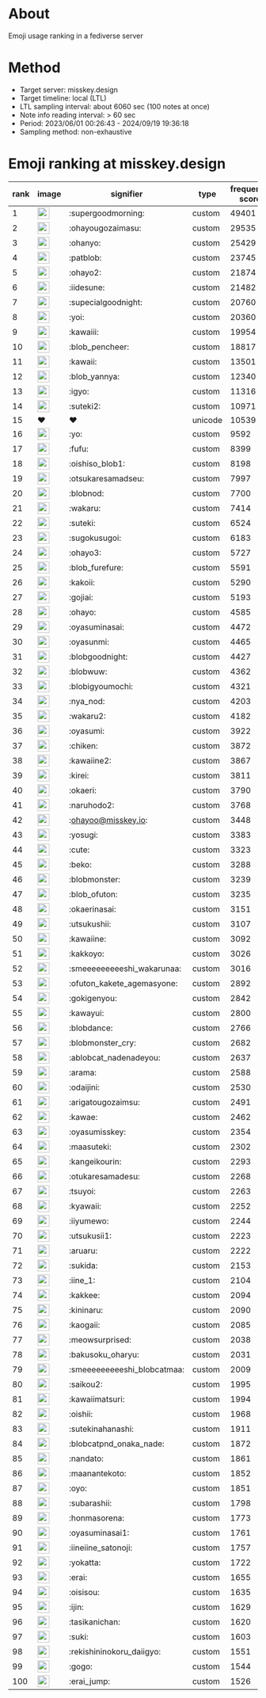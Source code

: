 # About
Emoji usage ranking in a fediverse server

# Method
- Target server: misskey.design
- Target timeline: local (LTL)
- LTL sampling interval: about 6060 sec (100 notes at once)
- Note info reading interval: > 60 sec
- Period: 2023/06/01 00:26:43 - 2024/09/19 19:36:18 
- Sampling method: non-exhaustive

# Emoji ranking at misskey.design

|rank|image|signifier|type|frequency score|
|----|----|----|----|----|
|1|<img height="24" src="https://misskey.design/emoji/supergoodmorning.webp">|:supergoodmorning:|custom|49401|
|2|<img height="24" src="https://misskey.design/emoji/ohayougozaimasu.webp">|:ohayougozaimasu:|custom|29535|
|3|<img height="24" src="https://misskey.design/emoji/ohanyo.webp">|:ohanyo:|custom|25429|
|4|<img height="24" src="https://misskey.design/emoji/patblob.webp">|:patblob:|custom|23745|
|5|<img height="24" src="https://misskey.design/emoji/ohayo2.webp">|:ohayo2:|custom|21874|
|6|<img height="24" src="https://misskey.design/emoji/iidesune.webp">|:iidesune:|custom|21482|
|7|<img height="24" src="https://misskey.design/emoji/supecialgoodnight.webp">|:supecialgoodnight:|custom|20760|
|8|<img height="24" src="https://misskey.design/emoji/yoi.webp">|:yoi:|custom|20360|
|9|<img height="24" src="https://misskey.design/emoji/kawaiii.webp">|:kawaiii:|custom|19954|
|10|<img height="24" src="https://misskey.design/emoji/blob_pencheer.webp">|:blob_pencheer:|custom|18817|
|11|<img height="24" src="https://misskey.design/emoji/kawaii.webp">|:kawaii:|custom|13501|
|12|<img height="24" src="https://misskey.design/emoji/blob_yannya.webp">|:blob_yannya:|custom|12340|
|13|<img height="24" src="https://misskey.design/emoji/igyo.webp">|:igyo:|custom|11316|
|14|<img height="24" src="https://misskey.design/emoji/suteki2.webp">|:suteki2:|custom|10971|
|15|❤|❤|unicode|10539|
|16|<img height="24" src="https://misskey.design/emoji/yo.webp">|:yo:|custom|9592|
|17|<img height="24" src="https://misskey.design/emoji/fufu.webp">|:fufu:|custom|8399|
|18|<img height="24" src="https://misskey.design/emoji/oishiso_blob1.webp">|:oishiso_blob1:|custom|8198|
|19|<img height="24" src="https://misskey.design/emoji/otsukaresamadseu.webp">|:otsukaresamadseu:|custom|7997|
|20|<img height="24" src="https://misskey.design/emoji/blobnod.webp">|:blobnod:|custom|7700|
|21|<img height="24" src="https://misskey.design/emoji/wakaru.webp">|:wakaru:|custom|7414|
|22|<img height="24" src="https://misskey.design/emoji/suteki.webp">|:suteki:|custom|6524|
|23|<img height="24" src="https://misskey.design/emoji/sugokusugoi.webp">|:sugokusugoi:|custom|6183|
|24|<img height="24" src="https://misskey.design/emoji/ohayo3.webp">|:ohayo3:|custom|5727|
|25|<img height="24" src="https://misskey.design/emoji/blob_furefure.webp">|:blob_furefure:|custom|5591|
|26|<img height="24" src="https://misskey.design/emoji/kakoii.webp">|:kakoii:|custom|5290|
|27|<img height="24" src="https://misskey.design/emoji/gojiai.webp">|:gojiai:|custom|5193|
|28|<img height="24" src="https://misskey.design/emoji/ohayo.webp">|:ohayo:|custom|4585|
|29|<img height="24" src="https://misskey.design/emoji/oyasuminasai.webp">|:oyasuminasai:|custom|4472|
|30|<img height="24" src="https://misskey.design/emoji/oyasunmi.webp">|:oyasunmi:|custom|4465|
|31|<img height="24" src="https://misskey.design/emoji/blobgoodnight.webp">|:blobgoodnight:|custom|4427|
|32|<img height="24" src="https://misskey.design/emoji/blobwuw.webp">|:blobwuw:|custom|4362|
|33|<img height="24" src="https://misskey.design/emoji/blobigyoumochi.webp">|:blobigyoumochi:|custom|4321|
|34|<img height="24" src="https://misskey.design/emoji/nya_nod.webp">|:nya_nod:|custom|4203|
|35|<img height="24" src="https://misskey.design/emoji/wakaru2.webp">|:wakaru2:|custom|4182|
|36|<img height="24" src="https://misskey.design/emoji/oyasumi.webp">|:oyasumi:|custom|3922|
|37|<img height="24" src="https://misskey.design/emoji/chiken.webp">|:chiken:|custom|3872|
|38|<img height="24" src="https://misskey.design/emoji/kawaiine2.webp">|:kawaiine2:|custom|3867|
|39|<img height="24" src="https://misskey.design/emoji/kirei.webp">|:kirei:|custom|3811|
|40|<img height="24" src="https://misskey.design/emoji/okaeri.webp">|:okaeri:|custom|3790|
|41|<img height="24" src="https://misskey.design/emoji/naruhodo2.webp">|:naruhodo2:|custom|3768|
|42|<img height="24" src="https://misskey.design/emoji/ohayoo.webp">|:ohayoo@misskey.io:|custom|3448|
|43|<img height="24" src="https://misskey.design/emoji/yosugi.webp">|:yosugi:|custom|3383|
|44|<img height="24" src="https://misskey.design/emoji/cute.webp">|:cute:|custom|3323|
|45|<img height="24" src="https://misskey.design/emoji/beko.webp">|:beko:|custom|3288|
|46|<img height="24" src="https://misskey.design/emoji/blobmonster.webp">|:blobmonster:|custom|3239|
|47|<img height="24" src="https://misskey.design/emoji/blob_ofuton.webp">|:blob_ofuton:|custom|3235|
|48|<img height="24" src="https://misskey.design/emoji/okaerinasai.webp">|:okaerinasai:|custom|3151|
|49|<img height="24" src="https://misskey.design/emoji/utsukushii.webp">|:utsukushii:|custom|3107|
|50|<img height="24" src="https://misskey.design/emoji/kawaiine.webp">|:kawaiine:|custom|3092|
|51|<img height="24" src="https://misskey.design/emoji/kakkoyo.webp">|:kakkoyo:|custom|3026|
|52|<img height="24" src="https://misskey.design/emoji/smeeeeeeeeeshi_wakarunaa.webp">|:smeeeeeeeeeshi_wakarunaa:|custom|3016|
|53|<img height="24" src="https://misskey.design/emoji/ofuton_kakete_agemasyone.webp">|:ofuton_kakete_agemasyone:|custom|2892|
|54|<img height="24" src="https://misskey.design/emoji/gokigenyou.webp">|:gokigenyou:|custom|2842|
|55|<img height="24" src="https://misskey.design/emoji/kawayui.webp">|:kawayui:|custom|2800|
|56|<img height="24" src="https://misskey.design/emoji/blobdance.webp">|:blobdance:|custom|2766|
|57|<img height="24" src="https://misskey.design/emoji/blobmonster_cry.webp">|:blobmonster_cry:|custom|2682|
|58|<img height="24" src="https://misskey.design/emoji/ablobcat_nadenadeyou.webp">|:ablobcat_nadenadeyou:|custom|2637|
|59|<img height="24" src="https://misskey.design/emoji/arama.webp">|:arama:|custom|2588|
|60|<img height="24" src="https://misskey.design/emoji/odaijini.webp">|:odaijini:|custom|2530|
|61|<img height="24" src="https://misskey.design/emoji/arigatougozaimsu.webp">|:arigatougozaimsu:|custom|2491|
|62|<img height="24" src="https://misskey.design/emoji/kawae.webp">|:kawae:|custom|2462|
|63|<img height="24" src="https://misskey.design/emoji/oyasumisskey.webp">|:oyasumisskey:|custom|2354|
|64|<img height="24" src="https://misskey.design/emoji/maasuteki.webp">|:maasuteki:|custom|2302|
|65|<img height="24" src="https://misskey.design/emoji/kangeikourin.webp">|:kangeikourin:|custom|2293|
|66|<img height="24" src="https://misskey.design/emoji/otukaresamadesu.webp">|:otukaresamadesu:|custom|2268|
|67|<img height="24" src="https://misskey.design/emoji/tsuyoi.webp">|:tsuyoi:|custom|2263|
|68|<img height="24" src="https://misskey.design/emoji/kyawaii.webp">|:kyawaii:|custom|2252|
|69|<img height="24" src="https://misskey.design/emoji/iiyumewo.webp">|:iiyumewo:|custom|2244|
|70|<img height="24" src="https://misskey.design/emoji/utsukusii1.webp">|:utsukusii1:|custom|2223|
|71|<img height="24" src="https://misskey.design/emoji/aruaru.webp">|:aruaru:|custom|2222|
|72|<img height="24" src="https://misskey.design/emoji/sukida.webp">|:sukida:|custom|2153|
|73|<img height="24" src="https://misskey.design/emoji/iine_1.webp">|:iine_1:|custom|2104|
|74|<img height="24" src="https://misskey.design/emoji/kakkee.webp">|:kakkee:|custom|2094|
|75|<img height="24" src="https://misskey.design/emoji/kininaru.webp">|:kininaru:|custom|2090|
|76|<img height="24" src="https://misskey.design/emoji/kaogaii.webp">|:kaogaii:|custom|2085|
|77|<img height="24" src="https://misskey.design/emoji/meowsurprised.webp">|:meowsurprised:|custom|2038|
|78|<img height="24" src="https://misskey.design/emoji/bakusoku_oharyu.webp">|:bakusoku_oharyu:|custom|2031|
|79|<img height="24" src="https://misskey.design/emoji/smeeeeeeeeeshi_blobcatmaa.webp">|:smeeeeeeeeeshi_blobcatmaa:|custom|2009|
|80|<img height="24" src="https://misskey.design/emoji/saikou2.webp">|:saikou2:|custom|1995|
|81|<img height="24" src="https://misskey.design/emoji/kawaiimatsuri.webp">|:kawaiimatsuri:|custom|1994|
|82|<img height="24" src="https://misskey.design/emoji/oishii.webp">|:oishii:|custom|1968|
|83|<img height="24" src="https://misskey.design/emoji/sutekinahanashi.webp">|:sutekinahanashi:|custom|1911|
|84|<img height="24" src="https://misskey.design/emoji/blobcatpnd_onaka_nade.webp">|:blobcatpnd_onaka_nade:|custom|1872|
|85|<img height="24" src="https://misskey.design/emoji/nandato.webp">|:nandato:|custom|1861|
|86|<img height="24" src="https://misskey.design/emoji/maanantekoto.webp">|:maanantekoto:|custom|1852|
|87|<img height="24" src="https://misskey.design/emoji/oyo.webp">|:oyo:|custom|1851|
|88|<img height="24" src="https://misskey.design/emoji/subarashii.webp">|:subarashii:|custom|1798|
|89|<img height="24" src="https://misskey.design/emoji/honmasorena.webp">|:honmasorena:|custom|1773|
|90|<img height="24" src="https://misskey.design/emoji/oyasuminasai1.webp">|:oyasuminasai1:|custom|1761|
|91|<img height="24" src="https://misskey.design/emoji/iineiine_satonoji.webp">|:iineiine_satonoji:|custom|1757|
|92|<img height="24" src="https://misskey.design/emoji/yokatta.webp">|:yokatta:|custom|1722|
|93|<img height="24" src="https://misskey.design/emoji/erai.webp">|:erai:|custom|1655|
|94|<img height="24" src="https://misskey.design/emoji/oisisou.webp">|:oisisou:|custom|1635|
|95|<img height="24" src="https://misskey.design/emoji/ijin.webp">|:ijin:|custom|1629|
|96|<img height="24" src="https://misskey.design/emoji/tasikanichan.webp">|:tasikanichan:|custom|1620|
|97|<img height="24" src="https://misskey.design/emoji/suki.webp">|:suki:|custom|1603|
|98|<img height="24" src="https://misskey.design/emoji/rekishininokoru_daiigyo.webp">|:rekishininokoru_daiigyo:|custom|1551|
|99|<img height="24" src="https://misskey.design/emoji/gogo.webp">|:gogo:|custom|1544|
|100|<img height="24" src="https://misskey.design/emoji/erai_jump.webp">|:erai_jump:|custom|1526|

